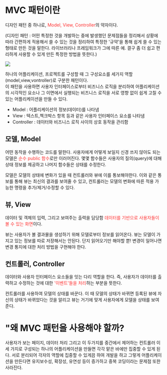 # MVC 패턴이란
디자인 패턴 중 하나로, <span style="color:#FF3232">Model, View, Controller</span>의 약자이다.

(디자인 패턴 : 어떤 특정한 것을 개발하는 중에 발생했던 문제점들을 정리해서 상황에 따라 간편하게 적용해서 쓸 수 있는 것을 정리하여 특정한 '규약'을 통해 쉽게 쓸 수 있는 형태로 만든 것을 말한다. 라이브러리나 프레임워크가 그에 따른 예. 결구 좀 더 쉽고 편리하게 사용할 수 있게 만든 특정한 방법을 뜻한다.)

![](https://img1.daumcdn.net/thumb/R1280x0/?scode=mtistory2&fname=https%3A%2F%2Fblog.kakaocdn.net%2Fdn%2FzMevV%2FbtqvXwIVqHZ%2FKVYrrgTqHpuMxPjvXVwnw0%2Fimg.png)

하나의 어플리케이션, 프로젝트를 구성할 때 그 구성요소를 세가지 역할(model,view,vontroller)로 구분한 패턴이다.  
이 패턴을 사용하면 사용자 인터페이스로부터 비즈니스 로직을 분리하여 어플리케이션의 시각적인 요소나 그 이면에서 실행되는 비즈니스 로직을 서로 영향 없이 쉽게 고칠 수 있는 어플리케이션을 만들 수 있다.

- Model : 어플리케이션의 정보(데이터)를 나타냄
- View : 텍스트,첵크박스 항목 등과 같은 사용자 인터페이스 요소를 나타냄
- Controller : 데이터와 비즈니스 로직 사이의 상호 동작을 관리함

## 모델, Model
어떤 동작을 수행하는 코드를 말한다. 사용자에게 어떻게 보일지 신경 쓰지 않아도 되는 모델은 <span style="color:#FF3232">순수 public 함수</span>로만 이러어진다. 몇몇 함수들은 사용자의 질의(query)에 대해 상태 정보를 제공하고 나머지 함수들은 상태를 수정한다.

모델은 모델의 상태에 변화가 있을 때 컨트롤러와 뷰에 이를 통보해야한다. 이와 같은 통보를 통해 뷰는 최신의 결과를 보여줄 수 있고, 컨트롤러는 모델의 변화에 따른 적용 가능한 명령을 추가/제거/수정할 수 있다.

## 뷰, View
데이터 및 객체의 입력, 그리고 보여주는 출력을 담당함 <span style="color:#FF3232">데이터를 기반으로 사용자들이 볼 수 있는 화면</span>이다.

뷰는 사용자가 볼 결과물을 생성하기 위해 모델로부터 정보를 읽어온다. 뷰는 모델이 가지고 있는 정보를 따로 저장해서는 안된다. 단지 읽어오기만 해야할 뿐! 변경이 일어나면 변경 통지에 대한 처리 방법을 구현해야 한다.

## 컨트롤러, Controller
데이터와 사용자 인터페이스 요소들을 잇는 다리 역할을 한다. 즉, 사용자가 데이터를 출력하고 수정하는 것에 대한 <span style="color:#FF3232">'이벤트'들을 처리</span>하는 부분을 뜻한다.

컨트롤러를 사용하여 모델의 상태를 바꾼다. 이 때 모델의 상태가 바뀌면 등록된 뷰에 자신의 상태가 바뀌었다는 것을 알리고 뷰는 거기에 맞게 사용자에게 모델을 상태를 보여준다.


# "왜 MVC 패턴을 사용해야 할까?
사용자가 보는 페이지, 데이터 처리 그리고 이 두가지를 중간에서 제어하는 컨트롤러 이 세 가지로 구성되는 하나의 어플리케이션을 만들면 각각 맡은 바에만 집중할 수 있게 된다. 서로 분리되어 각자의 역할에 집중할 수 있게끔 하여 개발을 하고 그렇게 어플리케이션을 만든다면 유지보수성, 확장성, 유연성 등이 증가하고 중복 코딩이라는 문제점 또한 사라진다.